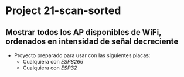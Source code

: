 #   Project 21-scan-sorted
##  Mostrar todos los AP disponibles de WiFi, ordenados en intensidad de señal decreciente

- Proyecto preparado para usar con las siguientes placas:
    - Cualquiera con _ESP8266_
    - Cualquiera con _ESP32_


